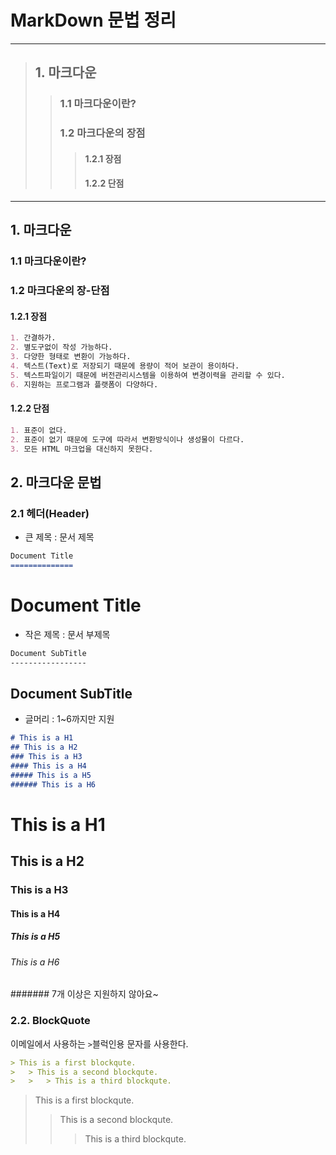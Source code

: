 
MarkDown 문법 정리  
==================
---
> ## 1. 마크다운  
> > ### 1.1 마크다운이란?  
> > ### 1.2 마크다운의 장점  
> > > #### 1.2.1 장점  
> > > #### 1.2.2 단점  

---
## 1. 마크다운
### 1.1 마크다운이란?
### 1.2 마크다운의 장-단점
#### 1.2.1 장점
```markdown
1. 간결하가.
2. 별도구없이 작성 가능하다.
3. 다양한 형태로 변환이 가능하다.
4. 텍스트(Text)로 저장되기 때문에 용량이 적어 보관이 용이하다.
5. 텍스트파일이기 때문에 버전관리시스템을 이용하여 변경이력을 관리할 수 있다.
6. 지원하는 프로그램과 플랫폼이 다양하다. 
```
#### 1.2.2 단점
```markdown
1. 표준이 없다.
2. 표준이 없기 때문에 도구에 따라서 변환방식이나 생성물이 다르다.
3. 모든 HTML 마크업을 대신하지 못한다.
```

## 2. 마크다운 문법
### 2.1 헤더(Header)
- 큰 제목 : 문서 제목
```markdown
Document Title
==============
```
Document Title
==============

- 작은 제목 : 문서 부제목
```markdown
Document SubTitle
-----------------
```
Document SubTitle
-----------------

- 글머리 : 1~6까지만 지원
```markdown
# This is a H1
## This is a H2
### This is a H3
#### This is a H4
##### This is a H5
###### This is a H6
```
# This is a H1
## This is a H2
### This is a H3
#### This is a H4
##### This is a H5
###### This is a H6
####### 7개 이상은 지원하지 않아요~

### 2.2. BlockQuote
이메일에서 사용하는 ```>```블럭인용 문자를 사용한다.
```markdown
> This is a first blockqute.
>	> This is a second blockqute.
>	>	> This is a third blockqute.
```
> This is a first blockqute.
>	> This is a second blockqute.
>	>	> This is a third blockqute.

